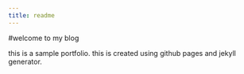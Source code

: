 ```yaml
---
title: readme
---
```

#welcome to my blog

this is a sample portfolio.
this is created using github pages and jekyll generator.

